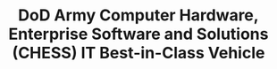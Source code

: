 ---
highlight: "false" 
title: "DoD Army Computer Hardware, Enterprise Software and Solutions (CHESS) IT Best-in-Class Vehicle"
description: "CHESS provides architecturally sound standards and policy-compliant IT enterprise solutions from more than 20 prime industry IT providers to all Army activities and organizations."
url-link: "https://www.eis.army.mil/programs/chess"
type: "HTML"
gov-only: "false"
is-external: "true"
publication-date: "May 01, 2023"
reading-time: "5"
resource-type: "Information Slick"
filter: "contract-solutions"
audience: "contracts-acquisitions"
branded-offerings: "acquisition-policy-it-category"
---